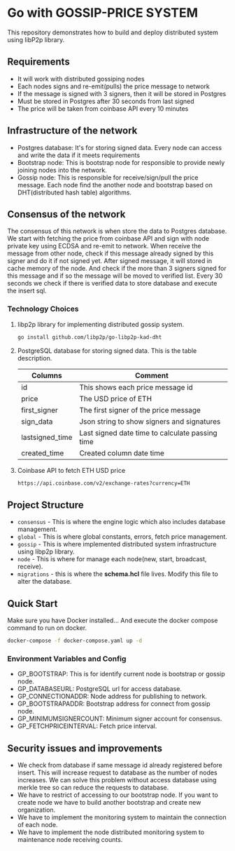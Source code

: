 # Go with GOSSIP-PRICE SYSTEM

This repository demonstrates how to build and deploy distributed system using libP2p library.

## Requirements
- It will work with distributed gossiping nodes
- Each nodes signs and re-emit(pulls) the price message to network
- If the message is signed with 3 signers, then it will be stored in Postgres
- Must be stored in Postgres after 30 seconds from last signed
- The price will be taken from coinbase API every 10 minutes

## Infrastructure of the network

- Postgres database: It's for storing signed data. Every node can access and write the data if it meets requirements
- Bootstrap node: This is bootstrap node for responsible to provide newly joining nodes into the network.
- Gossip node: This is responsible for receive/sign/pull the price message. Each node find the another node and bootstrap based on DHT(distributed hash table) algorithms.

## Consensus of the network

The consensus of this network is when store the data to Postgres database. We start with fetching the price from coinbase API and sign with node private key using ECDSA
and re-emit to network. When receive the message from other node, check if this message already signed by this signer and do it if not signed yet.
After signed message, it will stored in cache memory of the node. And check if the more than 3 signers signed for this message and if so the message will
be moved to verified list. Every 30 seconds we check if there is verified data to store database and execute the insert sql.

### Technology Choices

1. libp2p library for implementing distributed gossip system. 

   ```bash
   go install github.com/libp2p/go-libp2p-kad-dht
   ```
2. PostgreSQL database for storing signed data. This is the table description.

   Columns | Comment 
   --- | --- | 
   id | This shows each price message id
   price | The USD price of ETH
   first_signer | The first signer of the price message
   sign_data | Json string to show signers and signatures
   lastsigned_time | Last signed date time to calculate passing time
   created_time | Created column date time
3. Coinbase API to fetch ETH USD price
   ```bash
   https://api.coinbase.com/v2/exchange-rates?currency=ETH
   ```

## Project Structure
- `consensus` - This is where the engine logic which also includes database management.
- `global` - This is where global constants, errors, fetch price management.
- `gossip` - This is where implemented distributed system infrastructure using libp2p library.
- `node` - This is where for manage each node(new, start, broadcast, receive).
- `migrations` - this is where the **schema.hcl** file lives.  Modify this file to alter the database.

## Quick Start
Make sure you have Docker installed...
And execute the docker compose command to run on docker.

```bash
docker-compose -f docker-compose.yaml up -d
```

### Environment Variables and Config

- GP_BOOTSTRAP: This is for identify current node is bootstrap or gossip node.
- GP_DATABASEURL: PostgreSQL url for access database.
- GP_CONNECTIONADDR: Node address for publishing to network.
- GP_BOOTSTRAPADDR: Bootstrap address for connect from gossip node.
- GP_MINIMUMSIGNERCOUNT: Minimum signer account for consensus.
- GP_FETCHPRICEINTERVAL: Fetch price interval.

## Security issues and improvements
- We check from database if same message id already registered before insert. This will increase request to database as the number of nodes increases.
  We can solve this problem without access database using merkle tree so can reduce the requests to database.
- We have to restrict of accessing to our bootstrap node. If you want to create node we have to build another bootstrap and create new organization.
- We have to implement the monitoring system to maintain the connection of each node.
- We have to implement the node distributed monitoring system to maintenance node receiving counts.


